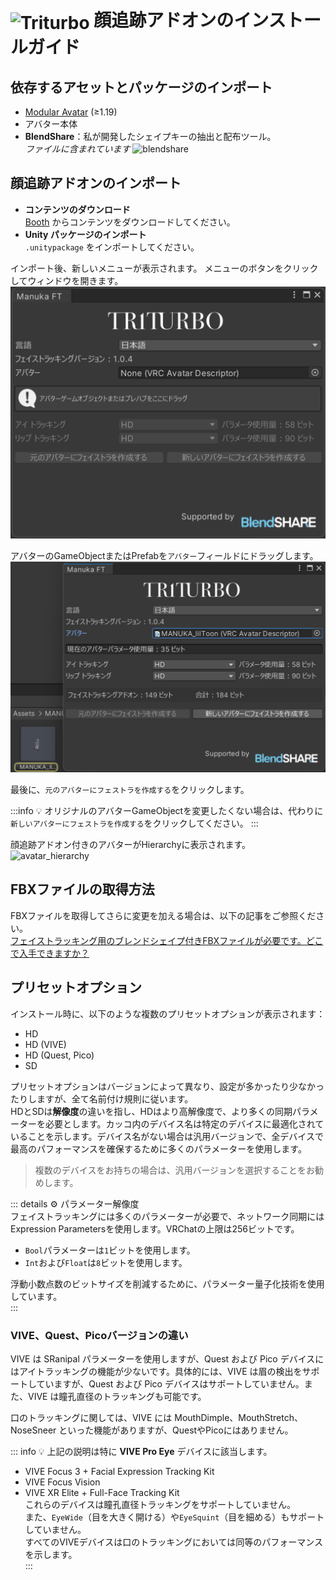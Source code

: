 # <img src="/triturbo_logo.png" alt="Triturbo" style="width: 32px; height: 32px; vertical-align: -4px; display: inline;"/> 顔追跡アドオンのインストールガイド
## 依存するアセットとパッケージのインポート
- [Modular Avatar](https://modular-avatar.nadena.dev/) (≥1.19)
- アバター本体
- **BlendShare**：私が開発したシェイプキーの抽出と配布ツール。\
*ファイルに含まれています*
![blendshare](/blendshare_unitypackage.png)

## 顔追跡アドオンのインポート
- **コンテンツのダウンロード**\
[Booth](https://triturbo.booth.pm/) からコンテンツをダウンロードしてください。
- **Unity パッケージのインポート**\
`.unitypackage` をインポートしてください。

インポート後、新しいメニューが表示されます。
メニューのボタンをクリックしてウィンドウを開きます。
![ft_window](./assets/ft_window.png)

アバターのGameObjectまたはPrefabを`アバター`フィールドにドラッグします。
![ft_window](./assets/ft_window_avatar.png)

最後に、`元のアバターにフェストラを作成する`をクリックします。

:::info
💡 オリジナルのアバターGameObjectを変更したくない場合は、代わりに`新しいアバターにフェストラを作成する`をクリックしてください。
:::

顔追跡アドオン付きのアバターがHierarchyに表示されます。
![avatar_hierarchy](/avatar_hierarchy.png)

## FBXファイルの取得方法  
FBXファイルを取得してさらに変更を加える場合は、以下の記事をご参照ください。\
[フェイストラッキング用のブレンドシェイプ付きFBXファイルが必要です。どこで入手できますか？](blendshare)

## プリセットオプション  
インストール時に、以下のような複数のプリセットオプションが表示されます：
- HD
- HD (VIVE)
- HD (Quest, Pico)
- SD

プリセットオプションはバージョンによって異なり、設定が多かったり少なかったりしますが、全て名前付け規則に従います。  
HDとSDは**解像度**の違いを指し、HDはより高解像度で、より多くの同期パラメーターを必要とします。カッコ内のデバイス名は特定のデバイスに最適化されていることを示します。デバイス名がない場合は汎用バージョンで、全デバイスで最高のパフォーマンスを確保するために多くのパラメーターを使用します。  
> 複数のデバイスをお持ちの場合は、汎用バージョンを選択することをお勧めします。

::: details ⚙ パラメーター解像度  
フェイストラッキングには多くのパラメーターが必要で、ネットワーク同期にはExpression Parametersを使用します。VRChatの上限は256ビットです。  
- `Bool`パラメーターは`1`ビットを使用します。  
- `Int`および`Float`は`8`ビットを使用します。

浮動小数点数のビットサイズを削減するために、パラメーター量子化技術を使用しています。  
:::

### VIVE、Quest、Picoバージョンの違い  
VIVE は SRanipal パラメーターを使用しますが、Quest および Pico デバイスにはアイトラッキングの機能が少ないです。具体的には、VIVE は眉の検出をサポートしていますが、Quest および Pico デバイスはサポートしていません。また、VIVE は瞳孔直径のトラッキングも可能です。

口のトラッキングに関しては、VIVE には MouthDimple、MouthStretch、NoseSneer といった機能がありますが、QuestやPicoにはありません。

::: info 💡 上記の説明は特に **VIVE Pro Eye** デバイスに該当します。  
- VIVE Focus 3 + Facial Expression Tracking Kit  
- VIVE Focus Vision  
- VIVE XR Elite + Full-Face Tracking Kit  
これらのデバイスは瞳孔直径トラッキングをサポートしていません。  
また、`EyeWide`（目を大きく開ける）や`EyeSquint`（目を細める）もサポートしていません。  
すべてのVIVEデバイスは口のトラッキングにおいては同等のパフォーマンスを示します。  
:::